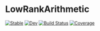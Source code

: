 # LowRankArithmetic

[![Stable](https://img.shields.io/badge/docs-stable-blue.svg)](https://FHoltorf.github.io/LowRankArithmetic.jl/stable)
[![Dev](https://img.shields.io/badge/docs-dev-blue.svg)](https://FHoltorf.github.io/LowRankArithmetic.jl/dev)
[![Build Status](https://github.com/FHoltorf/LowRankArithmetic.jl/actions/workflows/CI.yml/badge.svg?branch=main)](https://github.com/FHoltorf/LowRankArithmetic.jl/actions/workflows/CI.yml?query=branch%3Amain)
[![Coverage](https://codecov.io/gh/FHoltorf/LowRankArithmetic.jl/branch/main/graph/badge.svg)](https://codecov.io/gh/FHoltorf/LowRankArithmetic.jl)
